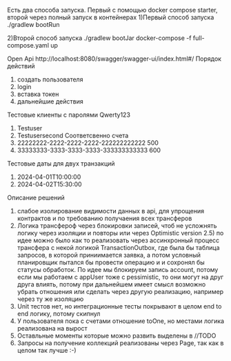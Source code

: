 Есть два способа запуска. Первый с помощью docker compose starter, второй через полный запуск в контейнерах
1)Первый способ запуска
./gradlew bootRun


2)Второй способ запуска 
./gradlew bootJar
docker-compose -f full-compose.yaml up


Open Api
http://localhost:8080/swagger/swagger-ui/index.html#/
Порядок действий 
1) создать пользователя
2) login
3) вставка токен
4) дальнейшие действия


Тестовые клиенты с паролями Qwerty123
1) Testuser 
2) Testusersecond
Соответсвенно счета
1) 22222222-2222-2222-2222-222222222222 500
2) 33333333-3333-3333-3333-333333333333 600

Тестовые даты для двух транзакций
1) 2024-04-01T10:00:00
2) 2024-04-02T15:30:00


Описание решений
1) слабое изолирование видимости данных в api, для упрощения контрактов и по требованию получаения всех трансферов
2) Логика трансфероф через блокировки записей, чтоб не усложнять логику через изоляции и повторы или через Optimistic version
2.5) по идее можно было как то реализовать через ассинхронный процесс трансфера с некой логикой TransactionOutbox,
где была бы таблица запросов, в которой приниимается заявка, а потом условный планировщик пытался бы провести операцию и
и сохронял бы статусы обработок. По идее мы блокируем запись account, потому если мы работаем с appUser тоже с pessimistic,
то они могут на друг друга влиять, потому при дальнейшем имеет смысл возможно убрать отношения или сделать через другую реализацию,
например через ту же изоляцию
3) Unit тестов нет, но интеграционные тесты покрывают в целом end to end логику, потому скипнул
4) У пользователя пока с счетами отношение toOne, но местами логика реализована на вырост
5) Оставльные моменты которые можно развить выделены в //TODO
6) Запросы на получение коллекций реализованы через Page, так как в целом так лучше :-)
